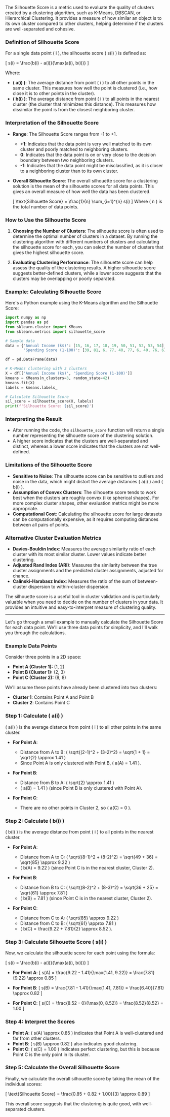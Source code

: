 The Silhouette Score is a metric used to evaluate the quality of clusters created by a clustering algorithm, such as K-Means, DBSCAN, or Hierarchical Clustering. It provides a measure of how similar an object is to its own cluster compared to other clusters, helping determine if the clusters are well-separated and cohesive.

### **Definition of Silhouette Score**

For a single data point \( i \), the silhouette score \( s(i) \) is defined as:

\[ s(i) = \frac{b(i) - a(i)}{\max(a(i), b(i))} \]

Where:
- **\( a(i) \)**: The average distance from point \( i \) to all other points in the same cluster. This measures how well the point is clustered (i.e., how close it is to other points in the cluster).
- **\( b(i) \)**: The average distance from point \( i \) to all points in the nearest cluster (the cluster that minimizes this distance). This measures how dissimilar the point is from the closest neighboring cluster.

### **Interpretation of the Silhouette Score**

- **Range**: The Silhouette Score ranges from -1 to +1.
  - **+1**: Indicates that the data point is very well matched to its own cluster and poorly matched to neighboring clusters.
  - **0**: Indicates that the data point is on or very close to the decision boundary between two neighboring clusters.
  - **-1**: Indicates that the data point might be misclassified, as it is closer to a neighboring cluster than to its own cluster.

- **Overall Silhouette Score**: The overall silhouette score for a clustering solution is the mean of the silhouette scores for all data points. This gives an overall measure of how well the data has been clustered.

  \[ \text{Silhouette Score} = \frac{1}{n} \sum_{i=1}^{n} s(i) \]
  Where \( n \) is the total number of data points.

### **How to Use the Silhouette Score**

1. **Choosing the Number of Clusters**: The silhouette score is often used to determine the optimal number of clusters in a dataset. By running the clustering algorithm with different numbers of clusters and calculating the silhouette score for each, you can select the number of clusters that gives the highest silhouette score.
   
2. **Evaluating Clustering Performance**: The silhouette score can help assess the quality of the clustering results. A higher silhouette score suggests better-defined clusters, while a lower score suggests that the clusters may be overlapping or poorly separated.

### **Example: Calculating Silhouette Score**

Here's a Python example using the K-Means algorithm and the Silhouette Score:

```python
import numpy as np
import pandas as pd
from sklearn.cluster import KMeans
from sklearn.metrics import silhouette_score

# Sample data
data = {'Annual Income (k$)': [15, 16, 17, 18, 19, 50, 51, 52, 53, 54],
        'Spending Score (1-100)': [39, 81, 6, 77, 40, 77, 6, 40, 76, 6]}

df = pd.DataFrame(data)

# K-Means clustering with 3 clusters
X = df[['Annual Income (k$)', 'Spending Score (1-100)']]
kmeans = KMeans(n_clusters=3, random_state=42)
kmeans.fit(X)
labels = kmeans.labels_

# Calculate Silhouette Score
sil_score = silhouette_score(X, labels)
print(f'Silhouette Score: {sil_score}')
```

### **Interpreting the Result**
- After running the code, the `silhouette_score` function will return a single number representing the silhouette score of the clustering solution.
- A higher score indicates that the clusters are well-separated and distinct, whereas a lower score indicates that the clusters are not well-defined.

### **Limitations of the Silhouette Score**
- **Sensitive to Noise**: The silhouette score can be sensitive to outliers and noise in the data, which might distort the average distances \( a(i) \) and \( b(i) \).
- **Assumption of Convex Clusters**: The silhouette score tends to work best when the clusters are roughly convex (like spherical shapes). For more complex cluster shapes, other evaluation metrics might be more appropriate.
- **Computational Cost**: Calculating the silhouette score for large datasets can be computationally expensive, as it requires computing distances between all pairs of points.

### **Alternative Cluster Evaluation Metrics**
- **Davies-Bouldin Index**: Measures the average similarity ratio of each cluster with its most similar cluster. Lower values indicate better clustering.
- **Adjusted Rand Index (ARI)**: Measures the similarity between the true cluster assignments and the predicted cluster assignments, adjusted for chance.
- **Calinski-Harabasz Index**: Measures the ratio of the sum of between-cluster dispersion to within-cluster dispersion.

The silhouette score is a useful tool in cluster validation and is particularly valuable when you need to decide on the number of clusters in your data. It provides an intuitive and easy-to-interpret measure of clustering quality.

---


Let's go through a small example to manually calculate the Silhouette Score for each data point. We'll use three data points for simplicity, and I'll walk you through the calculations.

### Example Data Points

Consider three points in a 2D space:

- **Point A (Cluster 1):** (1, 2)
- **Point B (Cluster 1):** (2, 3)
- **Point C (Cluster 2):** (8, 8)

We'll assume these points have already been clustered into two clusters:

- **Cluster 1**: Contains Point A and Point B
- **Cluster 2**: Contains Point C

### Step 1: Calculate \( a(i) \)

\( a(i) \) is the average distance from point \( i \) to all other points in the same cluster.

- **For Point A**:
  - Distance from A to B: \( \sqrt{(2-1)^2 + (3-2)^2} = \sqrt{1 + 1} = \sqrt{2} \approx 1.41 \)
  - Since Point A is only clustered with Point B, \( a(A) = 1.41 \).

- **For Point B**:
  - Distance from B to A: \( \sqrt{2} \approx 1.41 \)
  - \( a(B) = 1.41 \) (since Point B is only clustered with Point A).

- **For Point C**:
  - There are no other points in Cluster 2, so \( a(C) = 0 \).

### Step 2: Calculate \( b(i) \)

\( b(i) \) is the average distance from point \( i \) to all points in the nearest cluster.

- **For Point A**:
  - Distance from A to C: \( \sqrt{(8-1)^2 + (8-2)^2} = \sqrt{49 + 36} = \sqrt{85} \approx 9.22 \)
  - \( b(A) = 9.22 \) (since Point C is in the nearest cluster, Cluster 2).

- **For Point B**:
  - Distance from B to C: \( \sqrt{(8-2)^2 + (8-3)^2} = \sqrt{36 + 25} = \sqrt{61} \approx 7.81 \)
  - \( b(B) = 7.81 \) (since Point C is in the nearest cluster, Cluster 2).

- **For Point C**:
  - Distance from C to A: \( \sqrt{85} \approx 9.22 \)
  - Distance from C to B: \( \sqrt{61} \approx 7.81 \)
  - \( b(C) = \frac{9.22 + 7.81}{2} \approx 8.52 \).

### Step 3: Calculate Silhouette Score \( s(i) \)

Now, we calculate the silhouette score for each point using the formula:

\[ s(i) = \frac{b(i) - a(i)}{\max(a(i), b(i))} \]

- **For Point A**:
  \[ s(A) = \frac{9.22 - 1.41}{\max(1.41, 9.22)} = \frac{7.81}{9.22} \approx 0.85 \]

- **For Point B**:
  \[ s(B) = \frac{7.81 - 1.41}{\max(1.41, 7.81)} = \frac{6.40}{7.81} \approx 0.82 \]

- **For Point C**:
  \[ s(C) = \frac{8.52 - 0}{\max(0, 8.52)} = \frac{8.52}{8.52} = 1.00 \]

### Step 4: Interpret the Scores

- **Point A**: \( s(A) \approx 0.85 \) indicates that Point A is well-clustered and far from other clusters.
- **Point B**: \( s(B) \approx 0.82 \) also indicates good clustering.
- **Point C**: \( s(C) = 1.00 \) indicates perfect clustering, but this is because Point C is the only point in its cluster.

### Step 5: Calculate the Overall Silhouette Score

Finally, we calculate the overall silhouette score by taking the mean of the individual scores:

\[ \text{Silhouette Score} = \frac{0.85 + 0.82 + 1.00}{3} \approx 0.89 \]

This overall score suggests that the clustering is quite good, with well-separated clusters.